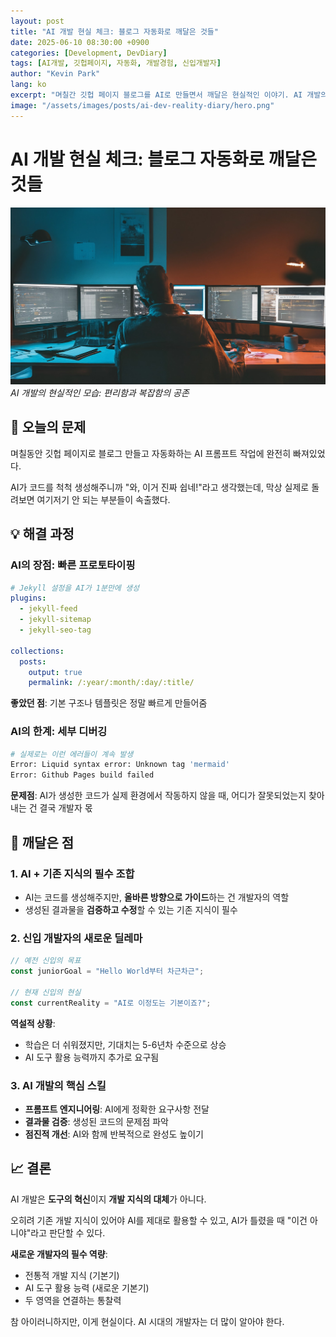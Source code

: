 ```yaml
---
layout: post
title: "AI 개발 현실 체크: 블로그 자동화로 깨달은 것들"
date: 2025-06-10 08:30:00 +0900
categories: [Development, DevDiary]
tags: [AI개발, 깃헙페이지, 자동화, 개발경험, 신입개발자]
author: "Kevin Park"
lang: ko
excerpt: "며칠간 깃헙 페이지 블로그를 AI로 만들면서 깨달은 현실적인 이야기. AI 개발의 명과 암"
image: "/assets/images/posts/ai-dev-reality-diary/hero.png"
---
```


# AI 개발 현실 체크: 블로그 자동화로 깨달은 것들

![AI Development Reality](/assets/images/posts/ai-dev-reality-diary/hero.png)
*AI 개발의 현실적인 모습: 편리함과 복잡함의 공존*

## 📝 오늘의 문제

며칠동안 깃헙 페이지로 블로그 만들고 자동화하는 AI 프롬프트 작업에 완전히 빠져있었다. 

AI가 코드를 척척 생성해주니까 "와, 이거 진짜 쉽네!"라고 생각했는데, 막상 실제로 돌려보면 여기저기 안 되는 부분들이 속출했다.

## 💡 해결 과정

### AI의 장점: 빠른 프로토타이핑

```yaml
# Jekyll 설정을 AI가 1분만에 생성
plugins:
  - jekyll-feed
  - jekyll-sitemap
  - jekyll-seo-tag

collections:
  posts:
    output: true
    permalink: /:year/:month/:day/:title/
```

**좋았던 점**: 기본 구조나 템플릿은 정말 빠르게 만들어줌

### AI의 한계: 세부 디버깅

```bash
# 실제로는 이런 에러들이 계속 발생
Error: Liquid syntax error: Unknown tag 'mermaid'
Error: Github Pages build failed
```

**문제점**: AI가 생성한 코드가 실제 환경에서 작동하지 않을 때, 어디가 잘못되었는지 찾아내는 건 결국 개발자 몫

## 🎯 깨달은 점

### 1. AI + 기존 지식의 필수 조합

- AI는 코드를 생성해주지만, **올바른 방향으로 가이드**하는 건 개발자의 역할
- 생성된 결과물을 **검증하고 수정**할 수 있는 기존 지식이 필수

### 2. 신입 개발자의 새로운 딜레마

```javascript
// 예전 신입의 목표
const juniorGoal = "Hello World부터 차근차근";

// 현재 신입의 현실
const currentReality = "AI로 이정도는 기본이죠?";
```

**역설적 상황**: 

- 학습은 더 쉬워졌지만, 기대치는 5-6년차 수준으로 상승
- AI 도구 활용 능력까지 추가로 요구됨

### 3. AI 개발의 핵심 스킬

- **프롬프트 엔지니어링**: AI에게 정확한 요구사항 전달
- **결과물 검증**: 생성된 코드의 문제점 파악
- **점진적 개선**: AI와 함께 반복적으로 완성도 높이기

## 📈 결론

AI 개발은 **도구의 혁신**이지 **개발 지식의 대체**가 아니다.

오히려 기존 개발 지식이 있어야 AI를 제대로 활용할 수 있고, AI가 틀렸을 때 "이건 아니야"라고 판단할 수 있다.

**새로운 개발자의 필수 역량**:

- 전통적 개발 지식 (기본기)
- AI 도구 활용 능력 (새로운 기본기)
- 두 영역을 연결하는 통찰력

참 아이러니하지만, 이게 현실이다. AI 시대의 개발자는 더 많이 알아야 한다.